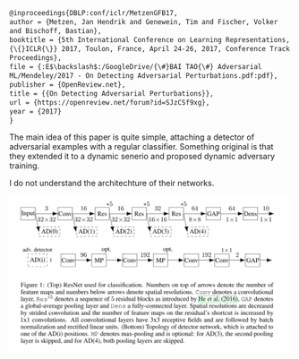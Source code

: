 ```
@inproceedings{DBLP:conf/iclr/MetzenGFB17,
author = {Metzen, Jan Hendrik and Genewein, Tim and Fischer, Volker and Bischoff, Bastian},
booktitle = {5th International Conference on Learning Representations, {\{}ICLR{\}} 2017, Toulon, France, April 24-26, 2017, Conference Track Proceedings},
file = {:E$\backslash$:/GoogleDrive/{\#}BAI TAO{\#} Adversarial ML/Mendeley/2017 - On Detecting Adversarial Perturbations.pdf:pdf},
publisher = {OpenReview.net},
title = {{On Detecting Adversarial Perturbations}},
url = {https://openreview.net/forum?id=SJzCSf9xg},
year = {2017}
}
```

The main idea of this paper is quite simple, attaching a detector of adversarial examples with a regular classifier. Something original is that they extended it to a dynamic senerio and proposed dynamic adversary training. 

I do not understand the architechture of their networks.

![Fig 1](../pics/fig1_MetzenGFB17.png)